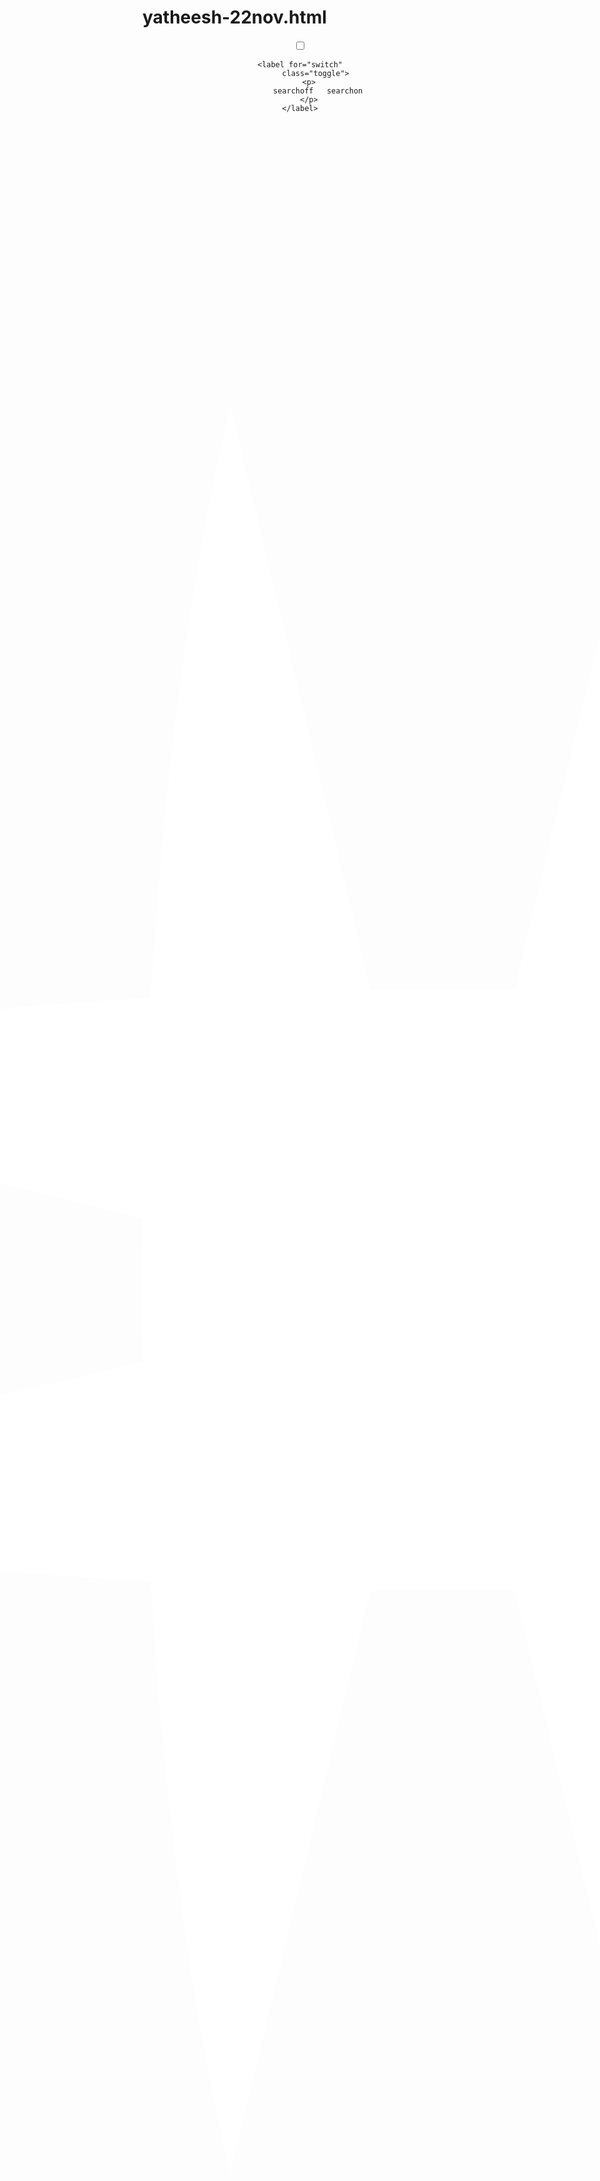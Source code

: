 # yatheesh-22nov.html
<!DOCTYPE html>
<html lang="en">
<head>
  <meta charset="UTF-8">
  <meta name="viewport" content="width=device-width, initial-scale=1.0">
  <style>
    
    .pie-container {
      position: relative;
      width: 200px;
      height: 200px;
      margin: 50px auto;
    }

    
    .pie-button {
      position: absolute;
      width: 0;
      height: 0;
      border-radius: 50%;
      clip-path: polygon(50% 50%, 100% 0, 100% 100%);
      cursor: pointer;
      transition: background-color 0.3s ease-in-out;
    }

    .pie-button:nth-child(1) {
      width: 100%;
      height: 100%;
      background-color: #ffffff;
      transform: rotate(0deg);
    }

    .pie-button:nth-child(2) {
      width: 100%;
      height: 100%;
      background-color: #ffffff;
      transform: rotate(90deg);
    }

    .pie-button:nth-child(3) {
      width: 100%;
      height: 100%;
      background-color: #ffffff;
      transform: rotate(180deg);
    }

    .pie-button:nth-child(4) {
      width: 100%;
      height: 100%;
      background-color: #ffffff;
      transform: rotate(270deg);
    }
    .pie-button:not(:last-child) {
      margin-right: 10px;
    }

    .pie-button:hover {
      background-color: #555;
    }
  </style>
</head>
<body>

  
  <div class="pie-container">
    <div class="pie-button">
    <img src="https://unsplash.com/images" alt="1st">
    </div>
    <div class="pie-button">
     <img src="https://unsplash.com/images" alt="2nd">   
    </div>
    <div class="pie-button">
     <img src="https://unsplash.com/images" alt="3rd">
    </div>
    <div class="pie-button">
      <img src="https://unsplash.com/images" alt="4th">   
    </div>
  <center>
    <input type="checkbox"
           id="switch"
           class="checkbox" />
            
    <label for="switch"
           class="toggle">
        <p>
            searchoff   searchon
        </p>
    </label>
  </center>
</div>
</body>
</html>

